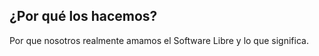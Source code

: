 
## ¿Por qué los hacemos?

Por que nosotros realmente amamos el Software Libre y lo que significa.

